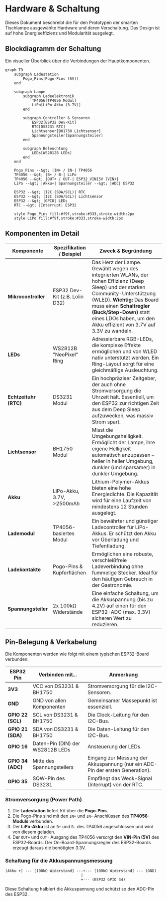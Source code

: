 # Hardware & Schaltung

Dieses Dokument beschreibt die für den Prototypen der smarten Tischlampe ausgewählte Hardware und deren Verschaltung. Das Design ist auf hohe Energieeffizienz und Modularität ausgelegt.

## Blockdiagramm der Schaltung

Ein visueller Überblick über die Verbindungen der Hauptkomponenten.

```mermaid
graph TD
    subgraph Ladestation
        Pogo_Pins[Pogo-Pins (5V)]
    end

    subgraph Lampe
        subgraph Ladeelektronik
            TP4056[TP4056 Modul]
            LiPo[LiPo Akku (3.7V)]
        end

        subgraph Controller & Sensoren
            ESP32[ESP32 Dev-Kit]
            RTC[DS3231 RTC]
            Lichtsensor[BH1750 Lichtsensor]
            Spannungsteiler[Spannungsteiler]
        end

        subgraph Beleuchtung
            LEDs[WS2812B LEDs]
        end
    end

    Pogo_Pins --&gt; |IN+ / IN-| TP4056
    TP4056 --&gt; |B+ / B-| LiPo
    TP4056 --&gt; |OUT+ / OUT-| ESP32_VIN{5V (VIN)}
    LiPo --&gt; |Akku+| Spannungsteiler --&gt; |ADC| ESP32
    
    ESP32 --&gt; |I2C (SDA/SCL)| RTC
    ESP32 --&gt; |I2C (SDA/SCL)| Lichtsensor
    ESP32 --&gt; |GPIO| LEDs
    RTC --&gt; |Interrupt| ESP32

    style Pogo_Pins fill:#f9f,stroke:#333,stroke-width:2px
    style LiPo fill:#f9f,stroke:#333,stroke-width:2px
```

## Komponenten im Detail

| Komponente | Spezifikation / Beispiel | Zweck & Begründung |
| --- | --- | --- |
| **Mikrocontroller** | ESP32 Dev-Kit (z.B. Lolin D32) | Das Herz der Lampe. Gewählt wegen des integrierten WLANs, der hohen Effizienz (Deep Sleep) und der starken Community-Unterstützung (WLED). **Wichtig:** Das Board muss einen **Schaltregler (Buck/Step-Down)** statt eines LDOs haben, um den Akku effizient von 3.7V auf 3.3V zu wandeln. |
| **LEDs** | WS2812B "NeoPixel" Ring | Adressierbare RGB-LEDs, die komplexe Effekte ermöglichen und von WLED nativ unterstützt werden. Ein Ring-Layout sorgt für eine gleichmäßige Ausleuchtung. |
| **Echtzeituhr (RTC)** | DS3231 Modul | Ein hochpräziser Zeitgeber, der auch ohne Stromversorgung die Uhrzeit hält. Essentiell, um den ESP32 zur richtigen Zeit aus dem Deep Sleep aufzuwecken, was massiv Strom spart. |
| **Lichtsensor** | BH1750 Modul | Misst die Umgebungshelligkeit. Ermöglicht der Lampe, ihre eigene Helligkeit automatisch anzupassen – heller in heller Umgebung, dunkler (und sparsamer) in dunkler Umgebung. |
| **Akku** | LiPo-Akku, 3.7V, &gt;2500mAh | Lithium-Polymer-Akkus bieten eine hohe Energiedichte. Die Kapazität wird für eine Laufzeit von mindestens 12 Stunden ausgelegt. |
| **Lademodul** | TP4056-basiertes Modul | Ein bewährter und günstiger Ladecontroller für LiPo-Akkus. Er schützt den Akku vor Überladung und Tiefentladung. |
| **Ladekontakte** | Pogo-Pins & Kupferflächen | Ermöglichen eine robuste, verschleißfreie Ladeverbindung ohne fummelige Stecker. Ideal für den häufigen Gebrauch in der Gastronomie. |
| **Spannungsteiler** | 2x 100kΩ Widerstände | Eine einfache Schaltung, um die Akkuspannung (bis zu 4.2V) auf einen für den ESP32-ADC (max. 3.3V) sicheren Wert zu reduzieren. |

## Pin-Belegung & Verkabelung

Die Komponenten werden wie folgt mit einem typischen ESP32-Board verbunden.

| ESP32 Pin | Verbinden mit... | Anmerkung |
| --- | --- | --- |
| **3V3** | VCC von DS3231 & BH1750 | Stromversorgung für die I2C-Sensoren. |
| **GND** | GND von allen Komponenten | Gemeinsamer Massepunkt ist essenziell. |
| **GPIO 22 (SCL)** | SCL von DS3231 & BH1750 | Die Clock-Leitung für den I2C-Bus. |
| **GPIO 21 (SDA)** | SDA von DS3231 & BH1750 | Die Daten-Leitung für den I2C-Bus. |
| **GPIO 16** | Daten-Pin (DIN) der WS2812B LEDs | Ansteuerung der LEDs. |
| **GPIO 34 (ADC)** | Mitte des Spannungsteilers | Eingang zur Messung der Akkuspannung (nur ein ADC-Pin der ersten Generation). |
| **GPIO 35** | SQW-Pin des DS3231 | Empfängt das Weck-Signal (Interrupt) von der RTC. |

### Stromversorgung (Power Path)

1.  Die **Ladestation** liefert 5V über die **Pogo-Pins**.
2.  Die Pogo-Pins sind mit den `IN+` und `IN-` Anschlüssen des **TP4056-Moduls** verbunden.
3.  Der **LiPo-Akku** ist an `B+` und `B-` des TP4056 angeschlossen und wird von diesem geladen.
4.  Der `OUT+` und `OUT-` Ausgang des TP4056 versorgt den **VIN-Pin (5V)** des ESP32-Boards. Der On-Board-Spannungsregler des ESP32-Boards erzeugt daraus die benötigten 3.3V.

### Schaltung für die Akkuspannungsmessung

```
(Akku +) --- [100kΩ Widerstand] ---+--- [100kΩ Widerstand] --- (GND)
                                  |
                                  +--- (ESP32 GPIO 34)
```
Diese Schaltung halbiert die Akkuspannung und schützt so den ADC-Pin des ESP32.